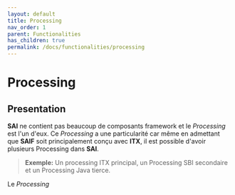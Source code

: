 ```yaml
---
layout: default
title: Processing
nav_order: 1
parent: Functionalities
has_children: true
permalink: /docs/functionalities/processing
---
```


# Processing

## Presentation

**SAI** ne contient pas beaucoup de composants framework et le _Processing_ est l'un d'eux.
Ce _Processing_ a une particularité car même en admettant que **SAIF** soit principalement conçu avec **ITX**, il est possible d'avoir plusieurs Processing dans **SAI**.
>**Exemple:** Un processing ITX principal, un Processing SBI secondaire et un Processing Java tierce.

Le _Processing_

